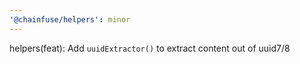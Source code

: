 ```yaml
---
'@chainfuse/helpers': minor
---
```


helpers(feat): Add `uuidExtractor()` to extract content out of uuid7/8
